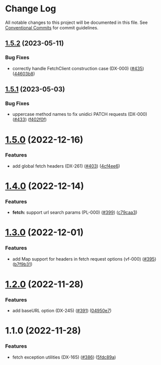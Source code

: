 # Change Log

All notable changes to this project will be documented in this file.
See [Conventional Commits](https://conventionalcommits.org) for commit guidelines.

## [1.5.2](https://github.com/voiceflow/libs/compare/@voiceflow/fetch@1.5.1...@voiceflow/fetch@1.5.2) (2023-05-11)


### Bug Fixes

* correctly handle FetchClient construction case (DX-000) ([#435](https://github.com/voiceflow/libs/issues/435)) ([44603b8](https://github.com/voiceflow/libs/commit/44603b83e550efdca9fde775bc283f4b5c173fb4))





## [1.5.1](https://github.com/voiceflow/libs/compare/@voiceflow/fetch@1.5.0...@voiceflow/fetch@1.5.1) (2023-05-03)


### Bug Fixes

* uppercase method names to fix unidici PATCH requests (DX-000) ([#433](https://github.com/voiceflow/libs/issues/433)) ([f402f0f](https://github.com/voiceflow/libs/commit/f402f0f34d86e1fa64c22f979fe931d5d4e34e09))





# [1.5.0](https://github.com/voiceflow/libs/compare/@voiceflow/fetch@1.4.0...@voiceflow/fetch@1.5.0) (2022-12-16)


### Features

* add global fetch headers (DX-261) ([#403](https://github.com/voiceflow/libs/issues/403)) ([4cf4ee6](https://github.com/voiceflow/libs/commit/4cf4ee62c94c19e6d8b68e936b8f518a6d21f9b6))





# [1.4.0](https://github.com/voiceflow/libs/compare/@voiceflow/fetch@1.3.0...@voiceflow/fetch@1.4.0) (2022-12-14)


### Features

* **fetch:** support url search params (PL-000) ([#399](https://github.com/voiceflow/libs/issues/399)) ([c79caa3](https://github.com/voiceflow/libs/commit/c79caa38e8e5216aa0d9d5a7d5638434a8955027))





# [1.3.0](https://github.com/voiceflow/libs/compare/@voiceflow/fetch@1.2.0...@voiceflow/fetch@1.3.0) (2022-12-01)


### Features

* add Map support for headers in fetch request options (vf-000) ([#395](https://github.com/voiceflow/libs/issues/395)) ([b7f9b31](https://github.com/voiceflow/libs/commit/b7f9b319170bee42642a56f02b091d463d959343))





# [1.2.0](https://github.com/voiceflow/libs/compare/@voiceflow/fetch@1.1.0...@voiceflow/fetch@1.2.0) (2022-11-28)


### Features

* add baseURL option (DX-245) ([#391](https://github.com/voiceflow/libs/issues/391)) ([04950e7](https://github.com/voiceflow/libs/commit/04950e7af88cac80925a4b13c1390f9cbbd2bb97))





# 1.1.0 (2022-11-28)


### Features

* fetch exception utilities (DX-165) ([#386](https://github.com/voiceflow/libs/issues/386)) ([5fdc89a](https://github.com/voiceflow/libs/commit/5fdc89a03ec21207ed96b30ffc6c00e1ddcae863))
